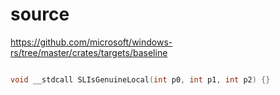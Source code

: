 # source

<https://github.com/microsoft/windows-rs/tree/master/crates/targets/baseline>

```c

void __stdcall SLIsGenuineLocal(int p0, int p1, int p2) {}

```

